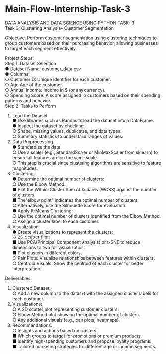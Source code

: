 # Main-Flow-Internship-Task-3
DATA ANALYSIS AND DATA SCIENCE USING PYTHON TASK- 3  
Task 3: Clustering Analysis– Customer Segmentation  

Objective: Perform customer segmentation using clustering techniques to group customers based on their purchasing behavior, allowing businesses to target each segment effectively.  

Project Steps:  
Step 1: Dataset Selection  
● Dataset Name: customer_data.csv  
● Columns:  
   ○ CustomerID: Unique identifier for each customer.  
   ○ Age:Age of the customer.  
   ○ Annual Income: Income in $ (or any currency).  
   ○ Spending Score: A score assigned to customers based on their spending patterns and behavior.  
Step 2: Tasks to Perform  
1. Load the Dataset  
    ● Use libraries such as Pandas to load the dataset into a DataFrame.  
    ● Inspect the dataset by checking:  
      ○ Shape, missing values, duplicates, and data types.  
      ○ Summary statistics to understand ranges of values.  
2. Data Preprocessing  
   ● Standardize the data:  
   ○ Use a scaler (e.g., StandardScaler or MinMaxScaler from sklearn) to ensure all features are on the same scale.  
   ○ This step is crucial since clustering algorithms are sensitive to feature magnitudes.  
3. Clustering  
 ● Determine the optimal number of clusters:  
 ○ Use the Elbow Method:  
  ■ Plot the Within-Cluster Sum of Squares (WCSS) against the number of clusters.  
  ■ The"elbow point" indicates the optimal number of clusters.  
 ○ Alternatively, use the Silhouette Score for evaluation.  
 ● Apply K-Means Clustering:  
 ○ Use the optimal number of clusters identified from the Elbow Method.  
 ○ Assign a cluster label to each customer.  
4. Visualization  
 ● Create visualizations to represent the clusters:  
 ○ 2D Scatter Plot:  
 ■ Use PCA(Principal Component Analysis) or t-SNE to reduce dimensions to two for visualization.  
 ■ Plot clusters in different colors.  
 ○ Pair Plots: Visualize relationships between features within clusters.  
 ○ Centroid Visuals: Show the centroid of each cluster for better interpretation.  

Deliverables:  
 1. Clustered Dataset:  
 ○ Add a new column to the dataset with the assigned cluster labels for each customer.  
 2. Visualizations:  
 ○ A 2D scatter plot representing customer clusters.  
 ○ Elbow Method plot showing the optimal number of clusters.  
 ○ Any additional visuals (e.g., pair plots, heatmaps).  
 3. Recommendations:  
 ○ Insights and actions based on clusters:  
 ■ Which groups to target for promotions or premium products.  
 ■ Identify high-spending customers and propose loyalty programs.  
 ■ Tailored marketing strategies for different age or income segments.  
